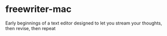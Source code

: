 # freewriter-mac
Early beginnings of a text editor designed to let you stream your thoughts, then revise, then repeat
